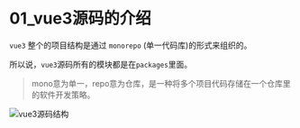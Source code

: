# 01_vue3源码的介绍

`vue3` 整个的项目结构是通过 `monorepo` (单一代码库)的形式来组织的。

所以说，`vue3`源码所有的模块都是在`packages`里面。

> mono意为单一，repo意为仓库，是一种将多个项目代码存储在一个仓库里的软件开发策略。

![vue3源码结构](https://iamzjt-1256754140.cos.ap-nanjing.myqcloud.com/images/202210222045801.png)

